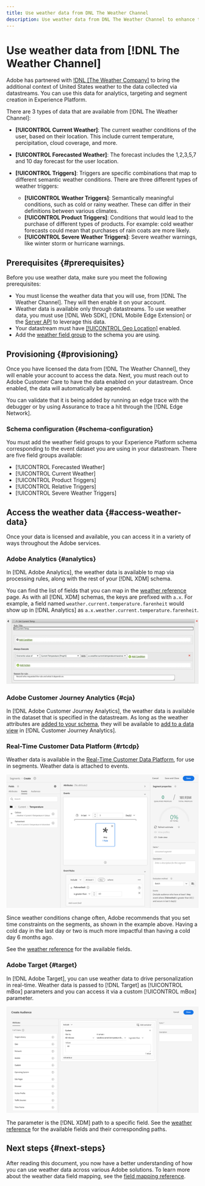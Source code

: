 ```yaml
---
title: Use weather data from DNL The Weather Channel
description: Use weather data from DNL The Weather Channel to enhance the data you collect through datastreams.
---
```


# Use weather data from [!DNL The Weather Channel]

Adobe has partnered with [!DNL [The Weather Company]](https://www.ibm.com/weather) to bring the additional context of United States weather to the data collected via datastreams. You can use this data for analytics, targeting and segment creation in Experience Platform.

There are 3 types of data that are available from [!DNL The Weather Channel]:

* **[!UICONTROL Current Weather]**: The current weather conditions of the user, based on their location. This include current temperature, percipitation, cloud coverage, and more.
* **[!UICONTROL Forecasted Weather]**: The forecast includes the 1,2,3,5,7 and 10 day forecast for the user location.
* **[!UICONTROL Triggers]**: Triggers are specific combinations that map to different semantic weather conditions. There are three different types of weather triggers:
  
    * **[!UICONTROL Weather Triggers]**: Semantically meaningful conditions, such as cold or rainy weather. These can differ in their definitions between various climates.
    * **[!UICONTROL Product Triggers]**: Conditions that would lead to the purchase of different types of products. For example: cold weather forecasts could mean that purchases of rain coats are more likely. 
    * **[!UICONTROL Severe Weather Triggers]**: Severe weather warnings, like winter storm or hurricane warnings. 

## Prerequisites {#prerequisites}

Before you use weather data, make sure you meet the following prerequisites:

* You must license the weather data that you will use, from [!DNL The Weather Channel]. They will then enable it on your account. 
* Weather data is available only through datastreams. To use weather data, you must use [!DNL Web SDK], [!DNL Mobile Edge Extension] or the [Server API](../../../server-api/overview.md) to leverage this data.
* Your datastream must have [[!UICONTROL Geo Location]](../configure.md#advanced-options) enabled.
* Add the [weather field group](#schema-configuration) to the schema you are using.

## Provisioning {#provisioning}

Once you have licensed the data from [!DNL The Weather Channel], they will enable your account to access the data. Next, you must reach out to Adobe Customer Care to have the data enabled on your datastream. Once enabled, the data will automatically be appended.

You can validate that it is being added by running an edge trace with the debugger or by using Assurance to trace a hit through the [!DNL Edge Network].

### Schema configuration {#schema-configuration}

You must add the weather field groups to your Experience Platform schema corresponding to the event dataset you are using in your datastream. There are five field groups available:

* [!UICONTROL Forecasted Weather]
* [!UICONTROL Current Weather]
* [!UICONTROL Product Triggers]
* [!UICONTROL Relative Triggers]
* [!UICONTROL Severe Weather Triggers]

## Access the weather data {#access-weather-data}

Once your data is licensed and available, you can access it in a variety of ways throughout the Adobe services.

### Adobe Analytics {#analytics}

In [!DNL Adobe Analytics], the weather data is available to map via processing rules, along with the rest of your [!DNL XDM] schema.

You can find the list of fields that you can map in the [weather reference](weather-reference.md) page. As with all [!DNL XDM] schemas, the keys are prefixed with `a.x`. For example, a field named `weather.current.temperature.farenheit` would show up in [!DNL Analytics] as `a.x.weather.current.temperature.farenheit`.

![Processing Rule Interface](../../assets/datastreams/data-enrichment/weather/processing-rules.png)

### Adobe Customer Journey Analytics {#cja}

In [!DNL Adobe Customer Journey Analytics], the weather data is available in the dataset that is specified in the datastream. As long as the weather attributes are [added to your schema](#prerequisites-prerequisites), they will be available to [add to a data view](https://experienceleague.adobe.com/docs/analytics-platform/using/cja-dataviews/create-dataview.html) in [!DNL Customer Journey Analytics]. 

### Real-Time Customer Data Platform {#rtcdp}

Weather data is available in the [Real-Time Customer Data Platform](../../../rtcdp/overview.md), for use in segments. Weather data is attached to events.

![Segemnt Builder Showing Weather Events](../../assets/datastreams/data-enrichment/weather/schema-builder.png)

Since weather conditions change often, Adobe recommends that you set time constraints on the segments, as shown in the example above. Having a cold day in the last day or two is much more impactful than having a cold day 6 months ago.

See the [weather reference](weather-reference.md) for the available fields.

### Adobe Target {#target}

In [!DNL Adobe Target], you can use weather data to drive personalization in real-time. Weather data is passed to [!DNL Target] as [!UICONTROL mBox] parameters and you can access it via a custom [!UICONTROL mBox] parameter. 

![Target Audience Builder](../../assets/datastreams/data-enrichment/weather/target-audience-builder.png)

The parameter is the [!DNL XDM] path to a specific field. See the [weather reference](weather-reference.md) for the available fields and their corresponding paths.

## Next steps {#next-steps}

After reading this document, you now have a better understanding of how you can use weather data across various Adobe solutions. To learn more about the weather data field mapping, see the [field mapping reference](weather-reference.md).